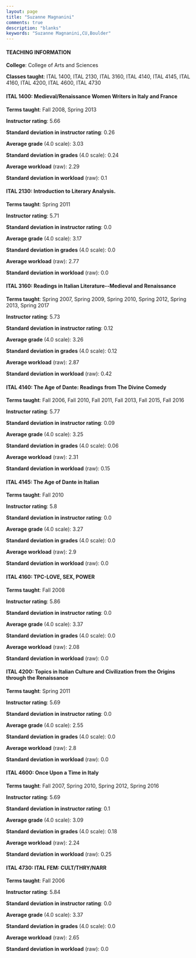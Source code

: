 ```yaml
---
layout: page
title: "Suzanne Magnanini" 
comments: true
description: "blanks"
keywords: "Suzanne Magnanini,CU,Boulder"
---
```

<head>
<script src="https://ajax.googleapis.com/ajax/libs/jquery/2.1.3/jquery.min.js"></script>
<script src="https://dl.dropboxusercontent.com/s/pc42nxpaw1ea4o9/highcharts.js?dl=0"></script>
<!-- <script src="../assets/js/highcharts.js"></script> -->
<style type="text/css">@font-face {
	font-family: "Bebas Neue";
	src: url(https://www.filehosting.org/file/details/544349/BebasNeue Regular.otf) format("opentype");
	}
	h1.Bebas { 
		font-family: "Bebas Neue", Verdana, Tahoma;
	}
</style>
</head>
	   
#### TEACHING INFORMATION

**College**: College of Arts and Sciences

**Classes taught**: ITAL 1400, ITAL 2130, ITAL 3160, ITAL 4140, ITAL 4145, ITAL 4160, ITAL 4200, ITAL 4600, ITAL 4730

#### ITAL 1400: Medieval/Renaissance Women Writers in Italy and France

**Terms taught**: Fall 2008, Spring 2013

**Instructor rating**: 5.66

**Standard deviation in instructor rating**: 0.26

**Average grade** (4.0 scale): 3.03

**Standard deviation in grades** (4.0 scale): 0.24

**Average workload** (raw): 2.29

**Standard deviation in workload** (raw): 0.1

#### ITAL 2130: Introduction to Literary Analysis.

**Terms taught**: Spring 2011

**Instructor rating**: 5.71

**Standard deviation in instructor rating**: 0.0

**Average grade** (4.0 scale): 3.17

**Standard deviation in grades** (4.0 scale): 0.0

**Average workload** (raw): 2.77

**Standard deviation in workload** (raw): 0.0

#### ITAL 3160: Readings in Italian Literature--Medieval and Renaissance

**Terms taught**: Spring 2007, Spring 2009, Spring 2010, Spring 2012, Spring 2013, Spring 2017

**Instructor rating**: 5.73

**Standard deviation in instructor rating**: 0.12

**Average grade** (4.0 scale): 3.26

**Standard deviation in grades** (4.0 scale): 0.12

**Average workload** (raw): 2.87

**Standard deviation in workload** (raw): 0.42

#### ITAL 4140: The Age of Dante: Readings from The Divine Comedy

**Terms taught**: Fall 2006, Fall 2010, Fall 2011, Fall 2013, Fall 2015, Fall 2016

**Instructor rating**: 5.77

**Standard deviation in instructor rating**: 0.09

**Average grade** (4.0 scale): 3.25

**Standard deviation in grades** (4.0 scale): 0.06

**Average workload** (raw): 2.31

**Standard deviation in workload** (raw): 0.15

#### ITAL 4145: The Age of Dante in Italian

**Terms taught**: Fall 2010

**Instructor rating**: 5.8

**Standard deviation in instructor rating**: 0.0

**Average grade** (4.0 scale): 3.27

**Standard deviation in grades** (4.0 scale): 0.0

**Average workload** (raw): 2.9

**Standard deviation in workload** (raw): 0.0

#### ITAL 4160: TPC-LOVE, SEX, POWER

**Terms taught**: Fall 2008

**Instructor rating**: 5.86

**Standard deviation in instructor rating**: 0.0

**Average grade** (4.0 scale): 3.37

**Standard deviation in grades** (4.0 scale): 0.0

**Average workload** (raw): 2.08

**Standard deviation in workload** (raw): 0.0

#### ITAL 4200: Topics in Italian Culture and Civilization from the Origins through the Renaissance

**Terms taught**: Spring 2011

**Instructor rating**: 5.69

**Standard deviation in instructor rating**: 0.0

**Average grade** (4.0 scale): 2.55

**Standard deviation in grades** (4.0 scale): 0.0

**Average workload** (raw): 2.8

**Standard deviation in workload** (raw): 0.0

#### ITAL 4600: Once Upon a Time in Italy

**Terms taught**: Fall 2007, Spring 2010, Spring 2012, Spring 2016

**Instructor rating**: 5.69

**Standard deviation in instructor rating**: 0.1

**Average grade** (4.0 scale): 3.09

**Standard deviation in grades** (4.0 scale): 0.18

**Average workload** (raw): 2.24

**Standard deviation in workload** (raw): 0.25

#### ITAL 4730: ITAL FEM: CULT/THRY/NARR

**Terms taught**: Fall 2006

**Instructor rating**: 5.84

**Standard deviation in instructor rating**: 0.0

**Average grade** (4.0 scale): 3.37

**Standard deviation in grades** (4.0 scale): 0.0

**Average workload** (raw): 2.65

**Standard deviation in workload** (raw): 0.0

